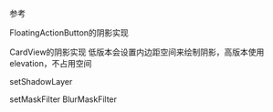 参考

FloatingActionButton的阴影实现

CardView的阴影实现 低版本会设置内边距空间来绘制阴影，高版本使用elevation，不占用空间

setShadowLayer

setMaskFilter BlurMaskFilter